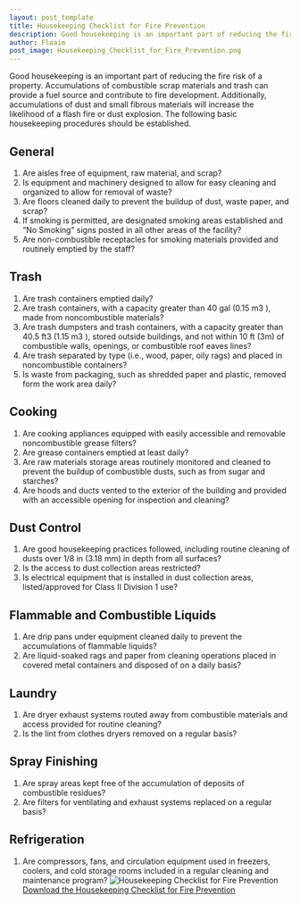 ```yaml
---
layout: post_template
title: Housekeeping Checklist for Fire Prevention 
description: Good housekeeping is an important part of reducing the fire risk of a property. Accumulations of combustible scrap materials and trash can provide a fuel source and contribute to fire development.
author: Flaaim
post_image: Housekeeping_Checklist_for_Fire_Prevention.png
---
```



Good housekeeping is an important part of reducing the fire risk of a property. Accumulations of combustible scrap materials and trash can provide a fuel source and contribute to fire development. Additionally, accumulations of dust and small fibrous materials will increase the likelihood of a flash fire or dust explosion. The following basic housekeeping procedures should be established. 

## General 

1. Are aisles free of equipment, raw material, and scrap? 
2. Is equipment and machinery designed to allow for easy cleaning and organized to allow for removal of waste?
3. Are floors cleaned daily to prevent the buildup of dust, waste paper, and scrap?
4. If smoking is permitted, are designated smoking areas established and “No Smoking” signs posted in all other areas of the facility?
5. Are non-combustible receptacles for smoking materials provided and routinely emptied by the staff? 

## Trash

1. Are trash containers emptied daily? 
2. Are trash containers, with a capacity greater than 40 gal (0.15 m3 ), made from noncombustible materials?
3. Are trash dumpsters and trash containers, with a capacity greater than 40.5 ft3 (1.15 m3 ), stored outside buildings, and not within 10 ft (3m) of combustible walls, openings, or combustible roof eaves lines?
4. Are trash separated by type (i.e., wood, paper, oily rags) and placed in noncombustible containers? 
5. Is waste from packaging, such as shredded paper and plastic, removed form the work area daily? 

## Cooking 

1. Are cooking appliances equipped with easily accessible and removable noncombustible grease filters?
2. Are grease containers emptied at least daily? 
3. Are raw materials storage areas routinely monitored and cleaned to prevent the buildup of combustible dusts, such as from sugar and starches? 
4. Are hoods and ducts vented to the exterior of the building and provided with an accessible opening for inspection and cleaning? 



## Dust Control 
1. Are good housekeeping practices followed, including routine cleaning of dusts over 1/8 in (3.18 mm) in depth from all surfaces?
2. Is the access to dust collection areas restricted? 
3. Is electrical equipment that is installed in dust collection areas, listed/approved for Class II Division 1 use?
## Flammable and Combustible Liquids
1. Are drip pans under equipment cleaned daily to prevent the accumulations of flammable liquids?
2. Are liquid-soaked rags and paper from cleaning operations placed in covered metal containers and disposed of on a daily basis? 
## Laundry 
1. Are dryer exhaust systems routed away from combustible materials and access provided for routine cleaning?
2. Is the lint from clothes dryers removed on a regular basis? 
## Spray Finishing
1. Are spray areas kept free of the accumulation of deposits of combustible residues? 
2. Are filters for ventilating and exhaust systems replaced on a regular basis?
## Refrigeration 
1. Are compressors, fans, and circulation equipment used in freezers, coolers, and cold storage rooms included in a regular cleaning and maintenance program? 
![Housekeeping Checklist for Fire Prevention](https://safetyworkblog.com/assets/img/Housekeeping_Checklist_for_Fire_Prevention.png)
[Download the Housekeeping Checklist for Fire Prevention](https://safetyworkblog.com/assets/template/Housekeeping_Checklist_for_Fire_Prevention.docx)

